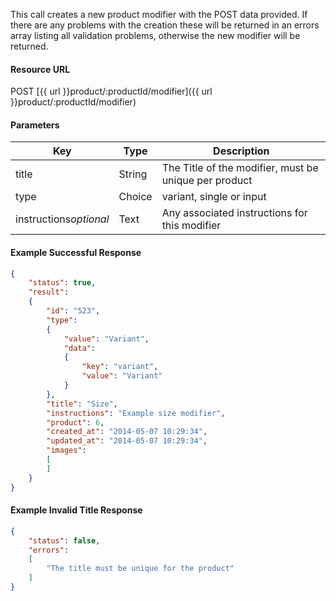 <!--
@title Create new product modifier
@author Moltin Ltd
@description Creates a new product modifier
@order 3.1.5

@sidebar 1
@family Product/Modifier
@rate No
@auth Yes
@format JSON
@http POST
@version beta
-->
This call creates a new product modifier with the POST data provided. If there are any problems with the creation these will be returned in an errors array listing all validation problems, otherwise the new modifier will be returned.

#### Resource URL
POST [{{ url }}product/:productId/modifier]({{ url }}product/:productId/modifier)

#### Parameters
Key | Type | Description
--- | ---- | -----------
title | String | The Title of the modifier, must be unique per product
type | Choice | variant, single or input
instructions*optional* | Text | Any associated instructions for this modifier

<!--code-->
#### Example Successful Response
``` json
{
    "status": true,
    "result":
    {
        "id": "523",
        "type":
        {
            "value": "Variant",
            "data":
            {
                "key": "variant",
                "value": "Variant"
            }
        },
        "title": "Size",
        "instructions": "Example size modifier",
        "product": 6,
        "created_at": "2014-05-07 10:29:34",
        "updated_at": "2014-05-07 10:29:34",
        "images":
        [
        ]
    }
}
```

#### Example Invalid Title Response
``` json
{
    "status": false,
    "errors":
    [
        "The title must be unique for the product"
    ]
}
```
<!--/code-->